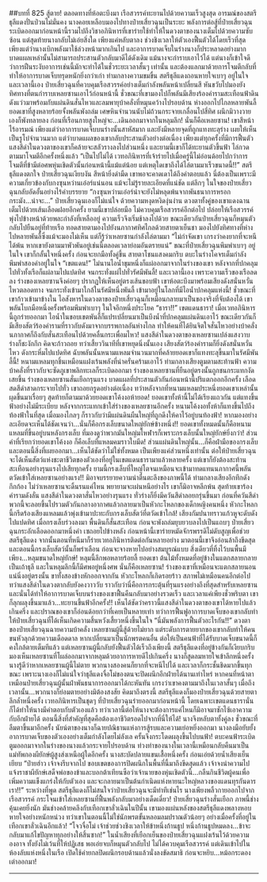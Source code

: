 ##บทที่ 825 สู้ตาย!
ตลอดทางที่ห้อตะบึงมา เรือสวรรค์ทะยานไปด้วยความเร็วสูงสุด อารมณ์ของสตรีธุลีแดงปั่นป่วนไม่มั่นคง นางคอยเหลือบมองไปทางป๋ายเสี่ยวฉุนเป็นระยะ พลังการต่อสู้ที่ป๋ายเสี่ยวฉุนระเบิดออกมาก่อนหน้านี้รวมไปถึงวิชาอภินิหารที่เขาร่ายใช้ทำให้ในดวงตาของนางเต็มไปด้วยความซับซ้อน
แต่สุดท้ายนางกลับไม่เอ่ยสิ่งใด เพียงแค่หลับตาลง ช่วงชิงเวลาให้ตัวเองฟื้นตัวได้โดยเร็วที่สุด เพียงแต่ว่านางเบิกพลังมาใช้ล่วงหน้ามากเกินไป และอาการบาดเจ็บในร่างนางก็ประหลาดอย่างมาก บาดแผลเหล่านั้นไม่สามารถประสานตัวกลับมาดีได้ดังเดิม แม้นางจะกำราบเอาไว้ได้ แต่นางก็เข้าใจดีว่าการฝืนระงับอาการเช่นนี้มักจะทำได้ในชั่วระยะเวลาสั้นๆ เท่านั้น และต้องแลกมาด้วยการโจมตีกลับที่ทำให้อาการบาดเจ็บทรุดหนักยิ่งกว่าเก่า
ท่ามกลางความขมขื่น สตรีธุลีแดงถอนหายใจเบาๆ อยู่ในใจ และเวลานี้เอง ป๋ายเสี่ยวฉุนที่ควบคุมเรือสวรรค์อย่างเต็มกำลังพลันหน้าเปลี่ยนสี หันขวับไปมองยังทิศทางที่ตนกำราบเหลยซานเอาไว้ก่อนหน้านี้
ชั่วขณะที่เขามองไปก็พลันมีเสียงร้องคำรามสะเทือนฟ้าดินดังแว่วมาพร้อมกับแผ่นดินสั่นไหวและลมพายุบ้าคลั่งที่หมุนคว้างไปรอบด้าน
ห่างออกไปไกลหลายพันลี้ ยอดเขาที่สูงหลายร้อยจั้งพลันพังถล่ม เศษหินจำนวนนับไม่ถ้วนกระจายเกลื่อนไปสี่ทิศ ผนึกมิวางวายเองก็พังทลายลง ก่อนที่เรือนกายสูงใหญ่จะ...เดินออกมาจากในหลุมลึก!
นั่นก็คือเหลยซาน!
เขาสีหน้าไร้อารมณ์ เพียงแต่ว่าอาการบาดเจ็บบนร่างนั้นสาหัสมาก และยังมีหลายจุดที่ถูกแทงทะลุร่าง เผยให้เห็นเป็นรูโบ๋จำนวนมาก แต่ว่าบาดแผลของเขากลับประสานตัวอย่างต่อเนื่อง เพียงแต่ทุกครั้งที่มีการฟื้นตัว แสงสีดำในดวงตาของเขาก็คล้ายจะสลัวรางลงไปส่วนหนึ่ง และยามนี้เขาก็ได้ทะยานตัวขึ้นฟ้า ไล่กวดตามมาโจมตีอีกครั้งหนึ่งแล้ว
“เป็นไปไม่ได้ เวทอภินิหารที่เจ้าร่ายไปเมื่อครู่นี้ไม่อ่อนด้อยไปกว่าการโจมตีที่ข้ามีต่อศพหุ่นเชิดตัวนั้นก่อนหน้านี้แม้แต่น้อย แต่เหตุใดเขาถึงได้ไล่ตามมาเร็วขนาดนี้!!” สตรีธุลีแดงตกใจ
ป๋ายเสี่ยวฉุนเงียบงัน สีหน้ายิ่งดำมืด เขาพอจะคาดเดาได้ถึงคำตอบแล้ว นี่ต้องเป็นเพราะมีความเกี่ยวข้องกับกงซุนหว่านเอ๋อร์แน่นอน แม้จะไม่รู้รายละเอียดที่แน่ชัด แต่ลึกๆ ในใจของป๋ายเสี่ยวฉุนกลับอัดอั้นอย่างไร้คำบรรยาย
“กงซุนหว่านเอ๋อร์น่าจะยังไม่หลุดพ้นจากพันธนาการหรอกกระมัง...น่าจะ...” ป๋ายเสี่ยวฉุนเองก็ไม่แน่ใจ ด้วยความหงุดหงิดงุ่นง่าน ดวงตาทั้งคู่ของเขาแดงฉานเต็มไปด้วยเส้นเลือดฝอยอีกครั้ง ยามนี้เขาปล่อยมือ ไม่ควบคุมเรือสวรรค์อีกต่อไป ปล่อยให้เรือสวรรค์พุ่งไปข้างหน้าด้วยพละกำลังที่เหลืออยู่ ความเร็วจึงเริ่มช้าลงไปด้วย ขณะเดียวกันป๋ายเสี่ยวฉุนก็หมุนตัวกลับไปยืนอยู่ที่ท้ายเรือ ทอดสายตามองไปยังนภากาศทิศไกลด้วยสายตาเย็นชา มองไปยังทิศทางที่ห่างไปหลายพันลี้ซึ่งแม้จะมองไม่เห็น แต่ก็รู้ว่าเหลยซานกำลังไล่ตามมา
“ไม่กำจัดเขา เกรงว่าคงยากที่จะหนีได้พ้น หากเขายังตามมาพัวพันอยู่เช่นนี้ตลอดเวลาย่อมอันตรายแน่” ขณะที่ป๋ายเสี่ยวฉุนพึมพำเบาๆ อยู่ในใจ เขาก็กลั้นใจหนึ่งครั้ง ก่อนจะยกมือทั้งคู่ขึ้น สายตาโชนแสงคมกริบ ตบะในร่างโคจรเต็มกำลัง พึมพำสองคำอยู่ในใจ
“เขตแดน!”
ไม่นานไอน้ำขุมหนึ่งก็แผ่ออกมาจากในร่างของเขา หลังจากที่ปกคลุมไปทั่วทั้งเรือก็แผ่ลามไปแปดทิศ จนกระทั่งแผ่ไปทั่วรัศมีพันลี้!
และเวลานี้เอง เพราะความเร็วของเรือลดลง ร่างของเหลยซานจึงค่อยๆ ปรากฏให้เห็นอยู่ตรงเส้นขอบฟ้า เขาห้อตะบึงมาพร้อมเสียงดังสนั่นหวั่นไหวตลอดทาง จนกระทั่งเข้ามาใกล้ในรัศมีหนึ่งพันลี้ เข้ามาอยู่ในโลกที่มีไอน้ำปกคลุมแห่งนี้!
ชั่วขณะที่เขาก้าวเข้ามาข้างใน ไอสังหารในดวงตาของป๋ายเสี่ยวฉุนก็เหมือนกลายมาเป็นของจริงที่จับต้องได้ เขาพลันโบกมือหนึ่งครั้งพร้อมพึมพำเบาๆ ในใจอีกหนึ่งประโยค
“ธารา!!”
เขตแดนธารา!
เมื่อเวทอภินิหารนี้ถูกร่ายออกมา ไอน้ำในขอบเขตพันลี้ก็แปรเปลี่ยนมาเป็นบึงน้ำที่ปกคลุมแผ่นดินเอาไว้ ขณะเดียวกันก็มีเสียงสัตว์ร้องคำรามที่ราวกับดังมาจากบรรพกาลอันห่างไกล ทำให้คนที่ได้ยินจิตใจสั่นไหวอย่างบ้าคลั่ง นภากาศก็ถึงกับสั่นสะเทือนไปด้วยคลื่นกระเพื่อมไหว!
แสงสีดำในดวงตาของเหลยซานเปล่งแสงวาบ ร่างก็ชะงักกึก คิดจะก้าวถอย ทว่าเสี้ยววินาทีที่เขาหยุดนิ่งนั้นเอง เสียงสัตว์ร้องคำรามก็ยิ่งดังสนั่นหวั่นไหว ดังกระหึ่มไปแปดทิศ ฉับพลันนั้นหนามแหลมจำนวนมากที่คล้ายยอดเขาก็แทงทะลุขึ้นมาในรัศมีพันลี้นี้!
หนามแหลมทุกชิ้นเหมือนแฝงเร้นพลังที่น่าครั่นคร้ามเอาไว้ ท่ามกลางเสียงตูมตามสะท้านฟ้า ความบ้าคลั่งที่ราวกับจะซัดภูเขาพลิกทะเลก็ระเบิดออกมา ร่างของเหลยซานที่ยืนอยู่ตรงนั้นถูกชนกระแทกงัดเสยขึ้น
ร่างของเหลยซานสั่นเยือกรุนแรง บาดแผลที่ประสานตัวกันก่อนหน้านี้ปริแตกออกอีกครั้ง เลือดสดสีดำสาดกระจายไปทั่ว เขาถอยกรูดอย่างต่อเนื่อง ทว่าหลังจากที่หนามแหลมประหนึ่งยอดเขาเหล่านั้นผุดขึ้นมาเรื่อยๆ สุดท้ายก็ตามมาด้วยยอดเขาโค้งงอห้ายอด!
ยอดเขาทั้งห้านี้ไม่ได้เรียงแถวกัน แต่แทงขึ้นฟ้าอย่างไม่มีระเบียบ หลังจากกระแทกเข้าใส่ร่างของเหลยซานอีกครั้ง หนามโค้งงอทั้งห้าก็แทงขึ้นไปถึงท้องฟ้าในที่สุด เมื่อมองไกลๆ ก็ราวกับว่ามีแผ่นดินผืนใหญ่ที่ถูกดึงให้คาไว้อยู่บนท้องฟ้า!
หากมองอย่างละเอียดจะเห็นได้ชัดเจนว่า...นั่นก็คือกรงเล็บขนาดใหญ่ยักษ์ข้างหนึ่ง!!
ยอดเขาทั้งหมดนั้นก็คือหนามแหลมที่ขึ้นอยู่บนหลังกรงเล็บ ที่มองดูว่าพวกมันใหญ่มโหฬารก็เพราะกรงเล็บนั้นใหญ่ยักษ์ยิ่งกว่า!
ส่วนคำที่เรียกว่ายอดเขาโค้งงอ ก็คือเล็บที่แหลมคมราวใบมีด!
ส่วนแผ่นดินใหญ่นั้น...ก็คือฝ่ามือของกรงเล็บ และตอนนี้สิ่งที่เผยออกมา...เห็นได้ชัดว่าไม่ใช่ทั้งหมด เป็นเพียงแค่ส่วนหนึ่งเท่านั้น ต่อให้ป๋ายเสี่ยวฉุนจะได้เห็นสัตว์แห่งชะตาชีวิตของตัวเองที่อยู่ในเขตแดนธารามาแล้วหลายครั้ง แต่เขาก็ยังต้องสะท้านสะเทือนอย่างรุนแรงไปเสียทุกครั้ง
ยามนี้กรงเล็บที่ใหญ่โตจนเหมือนจะเข้ามาทดแทนนภากาศนี้พลันตวัดเข้าใส่เหลยซานอย่างแรง!!
มิอาจบรรยายความน่าตื่นตะลึงของภาพนี้ได้ ท่ามกลางเสียงอึกทึกดังกึกก้อง ไม่ว่าเหลยซานจะดิ้นรนแค่ไหน พยายามจะเผ่นหนีอย่างไร เขาก็มิอาจหลีกพ้น สุดท้ายเขาร้องคำรามดังลั่น แสงสีดำในดวงตาสั่นไหวอย่างรุนแรง ทั่วร่างก็ยิ่งมีควันสีดำลอยกรุ่นขึ้นมา ก่อนที่ควันสีดำพวกนี้จะลอยขึ้นไปรวมตัวกันกลางอากาศแล้วกลายมาเป็นหัวกะโหลกของเด็กหญิงคนหนึ่ง
หัวกะโหลกนี้กรีดร้องเสียงแหลมแล้วพุ่งเข้ามาปะทะกับกรงเล็บสัตว์ที่ตวัดเข้าใกล้!
เสียงกัมปนาทราวแก้วหูจะดับดังไปแปดทิศ เมื่อกรงเล็บร่วงลงมา พื้นดินก็สั่นสะเทือน ก่อนจะพังถล่มยุบยวบลงไปเป็นแถบๆ ป๋ายเสี่ยวฉุนกระอักเลือดออกมาหนึ่งคำ เซถอยไปข้างหลัง ก่อนหน้านี้เขาร่ายหมัดจักรพรรดิไม่ดับสูญเพื่อช่วยสตรีธุลีแดง จากนั้นตอนที่หนีมาก็ร่ายเวทอภินิหารติดต่อกันหลายอย่าง มาตอนนี้เขาจึงอ่อนล้าถึงขีดสุด
และตอนนี้กรงเล็บสัตว์นั้นก็พร่าเลือน ก่อนจะจางหายไปอย่างสมบูรณ์แบบ สิ่งเดียวที่ทิ้งไว้บนพื้นมีเพียง...หลุมขนาดใหญ่ยักษ์!
หลุมนี้ลึกพอหลายร้อยลี้ ยอดเขา ต้นไม้ทั้งหมดที่อยู่ข้างในแตกสลายกลายเป็นเถ้าธุลี และในหลุมลึกนี้ก็มีศพอยู่หนึ่งศพ นั่นก็คือเหลยซาน!
ร่างของเขาที่เหมือนจะแตกสลายนอนแน่นิ่งอยู่ตรงนั้น ขาทั้งสองข้างหักออกจากกัน หัวกะโหลกก็เกิดรอยร้าว สภาพไม่เหมือนคนอีกต่อไป ทว่าแสงสีดำในดวงตากลับยังคงวาววับ ราวกับว่านี่คือการกระตุ้นที่รุนแรงอย่างถึงที่สุดสำหรับเหลยซาน และนั่นได้ทำให้อาการบาดเจ็บบนร่างของเขาฟื้นคืนกลับมาอย่างรวดเร็ว และเวลาแค่เพียงชั่วพริบตา เขาก็ลุกผลุงขึ้นมาแล้ว...ทะยานขึ้นฟ้าอีกครั้ง!!
เห็นได้ชัดว่าคราวนี้แสงสีดำในดวงตาของเขาได้หายไปแล้วเกินครึ่ง และปราณของเขาก็อ่อนด้อยกว่าที่เคยเป็นหลายเท่า ทว่าการฟื้นฟูอาการบาดเจ็บของเขากลับทำให้ป๋ายเสี่ยวฉุนที่ได้เห็นเกิดความสิ้นหวังเสี้ยวหนึ่งขึ้นในใจ
“นี่มันพลังการฟื้นตัวอะไรกัน!!” ดวงตาของป๋ายเสี่ยวฉุนฉายความบ้าคลั่ง เหลยซานผู้นี้สู้ด้วยไม่ยาก แต่ระดับการตายยากของเขากลับทำให้คนขนหัวลุกด้วยความเดือดดาล หากเปลี่ยนมาเป็นนักพรตคนอื่น ต่อให้เป็นคนฟ้าที่ได้รับบาดเจ็บขนาดนี้ก็คงใกล้ตายเต็มทีแล้ว แต่เหลยซานผู้นี้กลับยังฟื้นตัวได้เร็วถึงเพียงนี้
สตรีธุลีแดงที่อยู่ข้างกันก็เงียบกริบ มองเห็นเหลยซานที่โผล่ออกมาจากหลุมด้วยอาการหายดีไปเกินครึ่ง นางก็สูดลมหายใจเข้าลึกหนึ่งครั้ง นางรู้ดีว่าหากเหลยซานผู้นี้ไม่ตาย พวกนางสองคนก็ยากที่จะหนีไปได้ และเวลาก็กระชั้นชิดมากขึ้นทุกขณะ เพราะนางเองก็ไม่แน่ใจว่าธุลีแดงจื่อโม่ของตนจะปิดผนึกอีกฝ่ายได้นานเท่าไหร่
หากคนที่หน้าตาเหมือนป๋ายเสี่ยวฉุนผู้นั้นฝ่าพันธนาการออกมาได้กะหันทัน เกรงว่าเขาคงตามมาถึงในเวลาสั้นๆ เมื่อถึงเวลานั้น...พวกนางก็ย่อมตายอย่างมิต้องสงสัย
คิดมาถึงตรงนี้ สตรีธุลีแดงก็มองป๋ายเสี่ยวฉุนด้วยสายตาลึกล้ำหนึ่งครั้ง เวทอภินิหารเป็นชุดๆ ที่ป๋ายเสี่ยวฉุนร่ายออกมาก่อนหน้านี้ โดยเฉพาะเขตแดนธารานั่นก็ได้ทำให้นางมีคำตอบกับตัวเองแล้ว ทว่าเวลานี้ต่อให้นางจะต้องการแค่ไหนก็มิอาจมาซักไซ้เอาความกับอีกฝ่ายได้ ตอนนี้สิ่งที่สำคัญที่สุดคือต้องเอาชีวิตรอดไปจากที่นี่ให้ได้! นางจึงหลับตาทั้งคู่ลง ชั่วขณะที่ลืมตาขึ้นมาอีกครั้ง นัยน์ตาของนางก็ฉายปณิธานแห่งการสู้รบและความเย่อหยิ่งออกมา นางลงมือยับยั้งอาการบาดเจ็บของตัวเองอย่างเต็มกำลังโดยไม่ลังเล ครั้นจึงกระโดดผลุงขึ้นไปบนฟ้า!
ตบะคนฟ้าระเบิดตูมออกมาจากในร่างของนางแล้วกระจายไปรอบด้าน ท่วงท่าของนางในเวลานี้เหมือนกลับคืนมาเป็นแม่ทัพกองผียักษ์ผู้สูงส่งเหนือผู้ใดอีกครั้ง นางสะบัดปลายแขนเสื้อหนึ่งครั้ง ก่อนเอ่ยด้วยน้ำเสียงเย็นเยียบ
“ป๋ายฮ่าว เจ้าจงรีบจากไป ขอบเขตของการปิดผนึกในพื้นที่นี้มาถึงขีดสุดแล้ว เจ้าจงนำความไปแจ้งราชาผียักษ์เสด็จพ่อของข้าและบอกต้าเทียนซือว่าเจ้านายของหุ่นเชิดตัวนี้...กลืนกินชีวิตผู้คนเพื่อเพิ่มความแข็งแกร่งให้กับตัวเอง และจะกลายมาเป็นต้นกำเนิดแห่งหายนะใหญ่หลวงของแดนทุรกันดารเรา!!” ระหว่างที่พูด สตรีธุลีแดงก็ไม่สนใจว่าป๋ายเสี่ยวฉุนจะมีท่าทีเช่นไร นางเพียงพลิ้วกายออกไปจากเรือสวรรค์ กระโจนเข้าใส่เหลยซานที่ฟื้นพลังกลับมาอย่างเด็ดเดี่ยว!
ป๋ายเสี่ยวฉุนร่างสั่นเยือก ภาพนี้ช่างคุ้นเคยยิ่งนัก มันช่างคล้ายคลึงกับเทือกเขาลั่วเฉินในปีนั้น เขามองแผ่นหลังของสตรีธุลีแดงพลางหอบหายใจอย่างหนักหน่วง ทว่าเขาในตอนนี้ไม่ใช่นักพรตขั้นหลอมลมปราณตัวน้อยๆ อย่างเมื่อครั้งที่อยู่ในเทือกเขาลั่วเฉินอีกแล้ว!
“โจวจื่อโม่ เจ้าช่วยช่วงชิงเวลาให้ข้าหนึ่งก้านธูป หนึ่งก้านธูปหมดลง...ข้าจะกลับมาแก้ไขปัญหาทุกอย่างให้สิ้นซาก!” ในน้ำเสียงที่เยือกเย็นของป๋ายเสี่ยวฉุนแฝงเร้นไว้ด้วยความองอาจ ทั้งยังไม่เว้นที่ให้ปฏิเสธ พอเอ่ยจบก็หมุนตัวกลับไป ไม่ได้ควบคุมเรือสวรรค์ แต่เดินเข้าไปในห้องลับแห่งหนึ่งในเรือ เปิดใช้ค่ายกลปิดผนึกรอบด้านแล้วนั่งลงขัดสมาธิ ก่อนจะหยิบ...หม้อกระดองเต่าออกมา!

------

